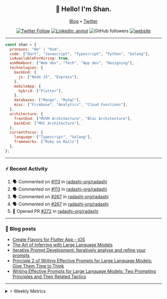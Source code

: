 <h2 align="center">👋 Hello! I'm Shan.</h2>
<p align="center">
  <a href="https://dev.to/shanshaji">Blog</a> •
  <a href="https://twitter.com/intent/follow?screen_name=shan__shaji">Twitter</a>
</p>

<p align="center"><a href="https://twitter.com/intent/follow?screen_name=shan__shaji"><img src="https://img.shields.io/twitter/follow/shan__shaji?style=flat" alt="Twitter Follow"></a>
<a href="https://www.linkedin.com/in/shan-shaji/"><img src="https://img.shields.io/badge/shan-shaji?style=flat-square&amp;logo=Linkedin&amp;logoColor=white&amp;link=https://www.linkedin.com/in/shan-shaji/" alt="Linkedin: anmol"></a>
<img src="https://img.shields.io/github/followers/shan-shaji?label=Follow&amp;style=social" alt="GitHub followers">
<a href="http://shan-shaji.github.io/"><img src="https://img.shields.io/badge/Website-46a2f1.svg?&amp;style=flat-square&amp;logo=Google-Chrome&amp;logoColor=white&amp;link=http://shan-shaji.github.io/" alt="website"></a></p>

<hr>

```javascript
const shan = {
  pronouns: "He" | "Him",
  code: ["Dart", "Javascript", "Typescript", "Python", "Golang"],
  isAvailableForHiring: true,
  askMeAbout: ["Web dev", "Tech", "App dev", "Designing"],
  technologies: {
    backEnd: {
      js: ["Node JS", "Express"],
    },
    mobileApp: {
      hybrid: ["Flutter"],
    },
    databases: ["Mongo", "MySql"],
    misc: ["Firebase", "Analytics", "Cloud Functions"],
  },
  architecture: {
    frontEnd: ["MVVM Architecture", "Bloc Architecture"],
    backEnd: ["MVC Architecture"],
  },
  currentFocus: {
    language: ["Typescript", "Golang"],
    frameworks: ["Ruby on Rails"]
  },
};
```

---

### ⚡ Recent Activity

<!--START_SECTION:activity-->
1. 🗣 Commented on [#113](https://github.com/radashi-org/radashi/issues/113#issuecomment-2425168470) in [radashi-org/radashi](https://github.com/radashi-org/radashi)
2. 🗣 Commented on [#113](https://github.com/radashi-org/radashi/issues/113#issuecomment-2425132895) in [radashi-org/radashi](https://github.com/radashi-org/radashi)
3. 🗣 Commented on [#267](https://github.com/radashi-org/radashi/issues/267#issuecomment-2422882838) in [radashi-org/radashi](https://github.com/radashi-org/radashi)
4. 🗣 Commented on [#267](https://github.com/radashi-org/radashi/issues/267#issuecomment-2422882105) in [radashi-org/radashi](https://github.com/radashi-org/radashi)
5. 💪 Opened PR [#272](https://github.com/radashi-org/radashi/pull/272) in [radashi-org/radashi](https://github.com/radashi-org/radashi)
<!--END_SECTION:activity-->

---

### 📕 Blog posts

<!-- BLOG-POST-LIST:START -->
- [Create Flavors for Flutter App - iOS](https://dev.to/shanshaji/create-flavors-for-flutter-app-ios-fnl)
- [The Art of Inferring with Large Language Models](https://dev.to/arkroot/the-art-of-inferring-with-large-language-models-243m)
- [Iterative Prompt Development: Iteratively analyse and refine your prompts](https://dev.to/arkroot/iterative-prompt-development-iteratively-analyse-and-refine-your-prompts-3ibl)
- [Principle 2 of Writing Effective Prompts for Large Language Models: Give Them Time to Think](https://dev.to/arkroot/principle-2-of-writing-effective-prompts-for-large-language-models-give-them-time-to-think-25j3)
- [Writing Effective Prompts for Large Language Models: Two Prompting Principles and Their Related Tactics](https://dev.to/arkroot/writing-effective-prompts-for-large-language-models-two-prompting-principles-and-their-related-tactics-151a)
<!-- BLOG-POST-LIST:END -->

<hr>
<details>
    <summary>⚡ Weekly Metrics</summary>
    <p>
    
<!--START_SECTION:waka-->
![Code Time](http://img.shields.io/badge/Code%20Time-2%2C864%20hrs%2013%20mins-blue)

![Profile Views](http://img.shields.io/badge/Profile%20Views-0-blue)

**🐱 My GitHub Data** 

> 📦 ? Used in GitHub's Storage 
 > 
> 🏆 763 Contributions in the Year 2024
 > 
> 💼 Opted to Hire
 > 
> 📜 110 Public Repositories 
 > 
> 🔑 0 Private Repositories 
 > 
**I'm a Night 🦉** 

```text
🌞 Morning                2979 commits        ██░░░░░░░░░░░░░░░░░░░░░░░   08.13 % 
🌆 Daytime                9466 commits        ██████░░░░░░░░░░░░░░░░░░░   25.83 % 
🌃 Evening                18172 commits       ████████████░░░░░░░░░░░░░   49.58 % 
🌙 Night                  6032 commits        ████░░░░░░░░░░░░░░░░░░░░░   16.46 % 
```
📅 **I'm Most Productive on Thursday** 

```text
Monday                   4767 commits        ███░░░░░░░░░░░░░░░░░░░░░░   13.01 % 
Tuesday                  5545 commits        ████░░░░░░░░░░░░░░░░░░░░░   15.13 % 
Wednesday                4579 commits        ███░░░░░░░░░░░░░░░░░░░░░░   12.49 % 
Thursday                 8212 commits        ██████░░░░░░░░░░░░░░░░░░░   22.41 % 
Friday                   5759 commits        ████░░░░░░░░░░░░░░░░░░░░░   15.71 % 
Saturday                 3833 commits        ███░░░░░░░░░░░░░░░░░░░░░░   10.46 % 
Sunday                   3954 commits        ███░░░░░░░░░░░░░░░░░░░░░░   10.79 % 
```


📊 **This Week I Spent My Time On** 

```text
🕑︎ Time Zone: Asia/Kolkata

💬 Programming Languages: 
No Activity Tracked This Week

🔥 Editors: 
No Activity Tracked This Week

🐱‍💻 Projects: 
No Activity Tracked This Week

💻 Operating System: 
No Activity Tracked This Week
```

**I Mostly Code in Dart** 

```text
Dart                     43 repos            ██████████░░░░░░░░░░░░░░░   38.74 % 
JavaScript               16 repos            ████░░░░░░░░░░░░░░░░░░░░░   14.41 % 
C++                      6 repos             █░░░░░░░░░░░░░░░░░░░░░░░░   05.41 % 
Shell                    2 repos             ░░░░░░░░░░░░░░░░░░░░░░░░░   01.80 % 
Jupyter Notebook         1 repo              ░░░░░░░░░░░░░░░░░░░░░░░░░   00.90 % 
```




 Last Updated on 21/11/2024 18:55:20 UTC
<!--END_SECTION:waka-->

</p>
 </details>
